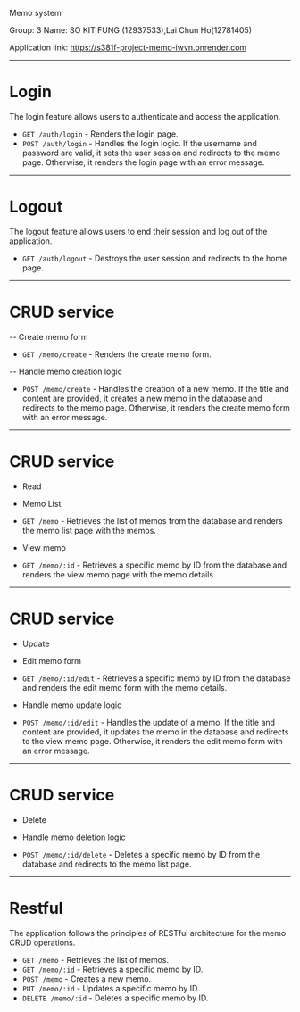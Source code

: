 Memo system

Group: 3
Name: 
SO KIT FUNG (12937533),Lai Chun Ho(12781405)

Application link: https://s381f-project-memo-iwvn.onrender.com

********************************************
# Login
The login feature allows users to authenticate and access the application.

- `GET /auth/login` - Renders the login page.
- `POST /auth/login` - Handles the login logic. If the username and password are valid, it sets the user session and redirects to the memo page. Otherwise, it renders the login page with an error message.

********************************************
# Logout
The logout feature allows users to end their session and log out of the application.

- `GET /auth/logout` - Destroys the user session and redirects to the home page.
********************************************
# CRUD service
-- Create memo form

- `GET /memo/create` - Renders the create memo form.

-- Handle memo creation logic

- `POST /memo/create` - Handles the creation of a new memo. If the title and content are provided, it creates a new memo in the database and redirects to the memo page. Otherwise, it renders the create memo form with an error message.

********************************************
# CRUD service
- Read

- Memo List

- `GET /memo` - Retrieves the list of memos from the database and renders the memo list page with the memos.

- View memo

- `GET /memo/:id` - Retrieves a specific memo by ID from the database and renders the view memo page with the memo details.

********************************************
# CRUD service
- Update

- Edit memo form

- `GET /memo/:id/edit` - Retrieves a specific memo by ID from the database and renders the edit memo form with the memo details.

- Handle memo update logic

- `POST /memo/:id/edit` - Handles the update of a memo. If the title and content are provided, it updates the memo in the database and redirects to the view memo page. Otherwise, it renders the edit memo form with an error message.

********************************************
# CRUD service
- Delete

- Handle memo deletion logic

- `POST /memo/:id/delete` - Deletes a specific memo by ID from the database and redirects to the memo list page.

********************************************
# Restful

The application follows the principles of RESTful architecture for the memo CRUD operations.

- `GET /memo` - Retrieves the list of memos.
- `GET /memo/:id` - Retrieves a specific memo by ID.
- `POST /memo` - Creates a new memo.
- `PUT /memo/:id` - Updates a specific memo by ID.
- `DELETE /memo/:id` - Deletes a specific memo by ID.
